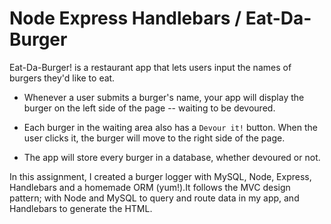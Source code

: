 # Node Express Handlebars / Eat-Da-Burger

Eat-Da-Burger! is a restaurant app that lets users input the names of burgers they'd like to eat.

* Whenever a user submits a burger's name, your app will display the burger on the left side of the page -- waiting to be devoured.

* Each burger in the waiting area also has a `Devour it!` button. When the user clicks it, the burger will move to the right side of the page.

* The app will store every burger in a database, whether devoured or not.

In this assignment, I created a burger logger with MySQL, Node, Express, Handlebars and a homemade ORM (yum!).It follows the MVC design pattern; with Node and MySQL to query and route data in my app, and Handlebars to generate the HTML.
